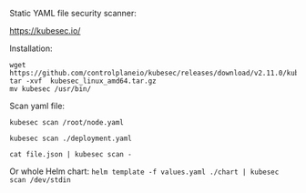 Static YAML file security scanner:

https://kubesec.io/

Installation:

```
wget https://github.com/controlplaneio/kubesec/releases/download/v2.11.0/kubesec_linux_amd64.tar.gz
tar -xvf  kubesec_linux_amd64.tar.gz
mv kubesec /usr/bin/
```

Scan yaml file:

```kubesec scan /root/node.yaml```

```kubesec scan ./deployment.yaml```

```cat file.json | kubesec scan -```

Or whole Helm chart:
```helm template -f values.yaml ./chart | kubesec scan /dev/stdin```
